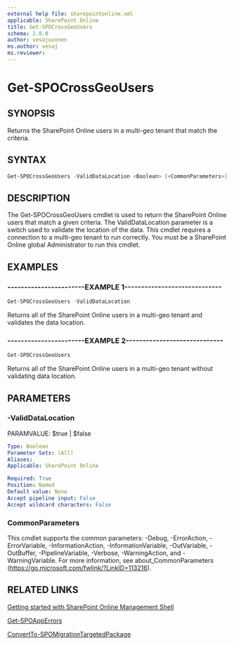 ```yaml
---
external help file: sharepointonline.xml
applicable: SharePoint Online
title: Get-SPOCrossGeoUsers
schema: 2.0.0
author: vesajuvonen
ms.author: vesaj
ms.reviewer:
---
```


# Get-SPOCrossGeoUsers

## SYNOPSIS
Returns the SharePoint Online users in a multi-geo tenant that match the criteria.


## SYNTAX

```Powershell
Get-SPOCrossGeoUsers -ValidDataLocation <Boolean> [<CommonParameters>]
```

## DESCRIPTION
The Get-SPOCrossGeoUsers cmdlet is used to return the SharePoint Online users that match a given criteria. The ValidDataLocation parameter is a switch used to validate the location of the data. This cmdlet requires a connection to a multi-geo tenant to run correctly. You must be a SharePoint Online global Administrator to run this cmdlet.

## EXAMPLES

### -----------------------EXAMPLE 1-----------------------------
```Powershell
Get-SPOCrossGeoUsers -ValidDataLocation
```
Returns all of the SharePoint Online users in a multi-geo tenant and validates the data location.

### -----------------------EXAMPLE 2-----------------------------
```Powershell
Get-SPOCrossGeoUsers 
```
Returns all of the SharePoint Online users in a multi-geo tenant without validating data location.


## PARAMETERS

### -ValidDataLocation
PARAMVALUE: $true | $false


```yaml
Type: Boolean
Parameter Sets: (All)
Aliases: 
Applicable: SharePoint Online

Required: True
Position: Named
Default value: None
Accept pipeline input: False
Accept wildcard characters: False
```

### CommonParameters
This cmdlet supports the common parameters: -Debug, -ErrorAction, -ErrorVariable, -InformationAction, -InformationVariable, -OutVariable, -OutBuffer, -PipelineVariable, -Verbose, -WarningAction, and -WarningVariable. For more information, see about_CommonParameters (https://go.microsoft.com/fwlink/?LinkID=113216).


## RELATED LINKS
[Getting started with SharePoint Online Management Shell](https://docs.microsoft.com/powershell/sharepoint/sharepoint-online/connect-sharepoint-online?view=sharepoint-ps)

[Get-SPOAppErrors](Get-SPOAppErrors.md)

[ConvertTo-SPOMigrationTargetedPackage](ConvertTo-SPOMigrationTargetedPackage.md)
